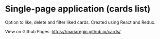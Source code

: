 # Single-page application (cards list)

Option to like, delete and filter liked cards.
Created using React and Redux.

View on Github Pages:
https://mariaregin.github.io/cards/
